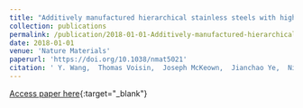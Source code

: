 ```yaml
---
title: "Additively manufactured hierarchical stainless steels with high strength and ductility"
collection: publications
permalink: /publication/2018-01-01-Additively-manufactured-hierarchical-stainless-steels-with-high-strength-and-ductility
date: 2018-01-01
venue: 'Nature Materials'
paperurl: 'https://doi.org/10.1038/nmat5021'
citation: ' Y. Wang,  Thomas Voisin,  Joseph McKeown,  Jianchao Ye,  Nicholas Calta,  Zan Li,  Zhi Zeng,  Yin Zhang,  Wen Chen,  Tien Roehling,  Ryan Ott,  Melissa Santala,  Philip Depond,  Manyalibo Matthews,  Alex Hamza,  Ting Zhu, &quot;Additively manufactured hierarchical stainless steels with high strength and ductility.&quot; Nature Materials, 2018.'
---
```

[Access paper here](https://doi.org/10.1038/nmat5021){:target="_blank"}
